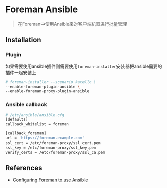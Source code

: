 # Foreman Ansible

> 在Foreman中使用Ansible来对客户端机器进行批量管理



## Installation

### Plugin

如果需要使用ansible插件则需要使用`foreman-installer`安装器把ansible需要的插件一起安装上

```bash
# foreman-installer --scenario katello \
--enable-foreman-plugin-ansible \
--enable-foreman-proxy-plugin-ansible
```

### Ansible callback

```bash
# /etc/ansible/ansible.cfg
[defaults]
callback_whitelist = foreman

[callback_foreman]
url = 'https://foreman.example.com'
ssl_cert = /etc/foreman-proxy/ssl_cert.pem
ssl_key = /etc/foreman-proxy/ssl_key.pem
verify_certs = /etc/foreman-proxy/ssl_ca.pem
```







## References

- [Configuring Foreman to use Ansible](https://docs.theforeman.org/3.2/Configuring_Ansible/index-foreman-el.html)